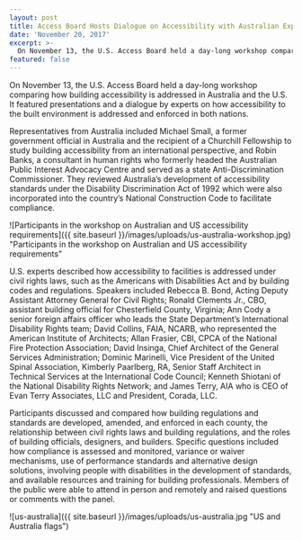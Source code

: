 ```yaml
---
layout: post
title: Access Board Hosts Dialogue on Accessibility with Australian Experts
date: 'November 20, 2017'
excerpt: >-
  On November 13, the U.S. Access Board held a day-long workshop comparing how building accessibility is addressed in Australia and the U.S. It featured . . .
featured: false
---
```

On November 13, the U.S. Access Board held a day-long workshop comparing how building accessibility is addressed in Australia and the U.S. It featured presentations and a dialogue by experts on how accessibility to the built environment is addressed and enforced in both nations.

Representatives from Australia included Michael Small, a former government official in Australia and the recipient of a Churchill Fellowship to study building accessibility from an international perspective, and Robin Banks, a consultant in human rights who formerly headed the Australian Public Interest Advocacy Centre and served as a state Anti-Discrimination Commissioner. They reviewed Australia’s development of accessibility standards under the Disability Discrimination Act of 1992 which were also incorporated into the country’s National Construction Code to facilitate compliance.


![Participants in the workshop on Australian and US accessibility requirements]({{ site.baseurl }}/images/uploads/us-australia-workshop.jpg)
"Participants in the workshop on Australian and US accessibility requirements"



U.S. experts described how accessibility to facilities is addressed under civil rights laws, such as the Americans with Disabilities Act and by building codes and regulations. Speakers included Rebecca B. Bond, Acting Deputy Assistant Attorney General for Civil Rights; Ronald Clements Jr., CBO, assistant building official for Chesterfield County, Virginia; Ann Cody a senior foreign affairs officer who leads the State Department’s International Disability Rights team; David Collins, FAIA, NCARB, who represented the American Institute of Architects; Allan Frasier, CBI, CPCA of the National Fire Protection Association; David Insinga, Chief Architect of the General Services Administration; Dominic Marinelli, Vice President of the United Spinal Association, Kimberly Paarlberg, RA, Senior Staff Architect in Technical Services at the International Code Council; Kenneth Shiotani of the National Disability Rights Network; and James Terry, AIA who is CEO of Evan Terry Associates, LLC and President, Corada, LLC.

Participants discussed and compared how building regulations and standards are developed, amended, and enforced in each county, the relationship between civil rights laws and building regulations, and the roles of building officials, designers, and builders. Specific questions included how compliance is assessed and monitored, variance or waiver mechanisms, use of performance standards and alternative design solutions, involving people with disabilities in the development of standards, and available resources and training for building professionals. Members of the public were able to attend in person and remotely and raised questions or comments with the panel.

![us-australia]({{ site.baseurl }}/images/uploads/us-australia.jpg "US and Australia flags")
